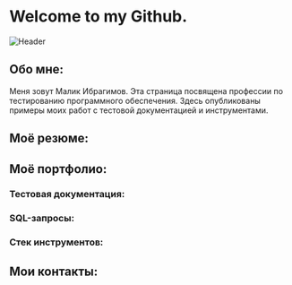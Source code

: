 # Welcome to my Github.
![Header](https://github.com/Malibragim/Malibragim/blob/main/gif%20and%20icons/programmer-bug.gif)
## Обо мне:
Меня зовут Малик Ибрагимов. Эта страница посвящена профессии по тестированию программного обеспечения. Здесь опубликованы примеры моих работ с тестовой документацией и инструментами.

## Моё резюме:

## Моё портфолио:
### Тестовая документация:
### SQL-запросы:
### Стек инструментов: 
## Мои контакты:




